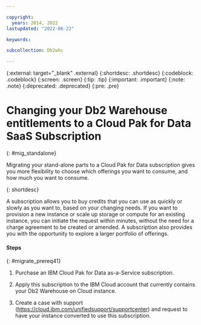 ```yaml
---

copyright:
  years: 2014, 2022
lastupdated: "2022-06-22"

keywords:

subcollection: Db2whc

---
```


<!-- Attribute definitions --> 
{:external: target="_blank" .external}
{:shortdesc: .shortdesc}
{:codeblock: .codeblock}
{:screen: .screen}
{:tip: .tip}
{:important: .important}
{:note: .note}
{:deprecated: .deprecated}
{:pre: .pre}

# Changing your Db2 Warehouse entitlements to a Cloud Pak for Data SaaS Subscription
{: #mig_standalone}

Migrating your stand-alone parts to a Cloud Pak for Data subscription gives you more flexibility to choose which offerings you want to consume, and how much you want to consume. 

{: shortdesc}

A subscription allows you to buy credits that you can use as quickly or slowly as you want to, based on your changing needs.  If you want to provision a new instance or scale up storage or compute for an existing instance, you can initiate the request within minutes, without the need for a charge agreement to be created or amended. A subscription also provides you with the opportunity to explore a larger portfolio of offerings.


#### Steps
{: #migrate_prereq41}

1) Purchase an IBM Cloud Pak for Data as-a-Service subscription.

2) Apply this subscription to the IBM Cloud account that currently contains your Db2 Warehouse on Cloud instance.

3) Create a case with support (https://cloud.ibm.com/unifiedsupport/supportcenter) and request to have your instance converted to use this subscription.




